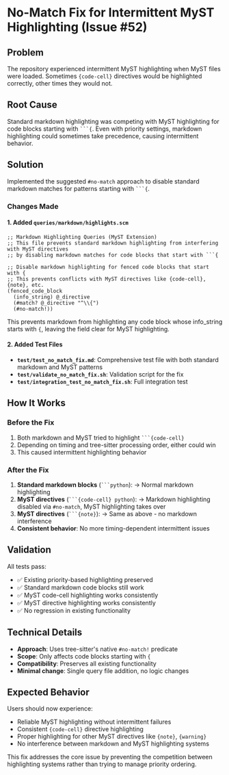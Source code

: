# No-Match Fix for Intermittent MyST Highlighting (Issue #52)

## Problem
The repository experienced intermittent MyST highlighting when MyST files were loaded. Sometimes `{code-cell}` directives would be highlighted correctly, other times they would not.

## Root Cause
Standard markdown highlighting was competing with MyST highlighting for code blocks starting with ```` ```{ ````. Even with priority settings, markdown highlighting could sometimes take precedence, causing intermittent behavior.

## Solution
Implemented the suggested `#no-match` approach to disable standard markdown matches for patterns starting with ```` ```{ ````.

### Changes Made

#### 1. Added `queries/markdown/highlights.scm`
```tree-sitter
;; Markdown Highlighting Queries (MyST Extension)
;; This file prevents standard markdown highlighting from interfering with MyST directives
;; by disabling markdown matches for code blocks that start with ```{

;; Disable markdown highlighting for fenced code blocks that start with {
;; This prevents conflicts with MyST directives like {code-cell}, {note}, etc.
(fenced_code_block
  (info_string) @_directive
  (#match? @_directive "^\\{")
  (#no-match!))
```

This prevents markdown from highlighting any code block whose info_string starts with `{`, leaving the field clear for MyST highlighting.

#### 2. Added Test Files
- **`test/test_no_match_fix.md`**: Comprehensive test file with both standard markdown and MyST patterns
- **`test/validate_no_match_fix.sh`**: Validation script for the fix
- **`test/integration_test_no_match_fix.sh`**: Full integration test

## How It Works

### Before the Fix
1. Both markdown and MyST tried to highlight ```` ```{code-cell} ````
2. Depending on timing and tree-sitter processing order, either could win
3. This caused intermittent highlighting behavior

### After the Fix
1. **Standard markdown blocks** (```` ```python ````): → Normal markdown highlighting
2. **MyST directives** (```` ```{code-cell} python ````): → Markdown highlighting disabled via `#no-match`, MyST highlighting takes over
3. **MyST directives** (```` ```{note} ````): → Same as above - no markdown interference
4. **Consistent behavior**: No more timing-dependent intermittent issues

## Validation

All tests pass:
- ✅ Existing priority-based highlighting preserved
- ✅ Standard markdown code blocks still work
- ✅ MyST code-cell highlighting works consistently
- ✅ MyST directive highlighting works consistently
- ✅ No regression in existing functionality

## Technical Details

- **Approach**: Uses tree-sitter's native `#no-match!` predicate
- **Scope**: Only affects code blocks starting with `{`
- **Compatibility**: Preserves all existing functionality
- **Minimal change**: Single query file addition, no logic changes

## Expected Behavior

Users should now experience:
- Reliable MyST highlighting without intermittent failures
- Consistent `{code-cell}` directive highlighting
- Proper highlighting for other MyST directives like `{note}`, `{warning}`
- No interference between markdown and MyST highlighting systems

This fix addresses the core issue by preventing the competition between highlighting systems rather than trying to manage priority ordering.